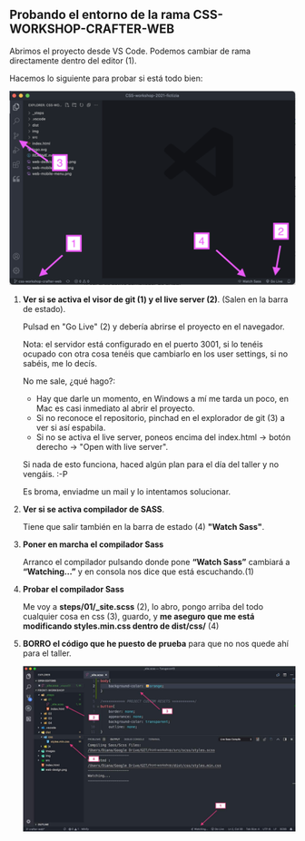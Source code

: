 ## **Probando el entorno de la rama CSS-WORKSHOP-CRAFTER-WEB**
Abrimos el proyecto desde VS Code. Podemos cambiar de rama directamente dentro del editor (1).  

Hacemos lo siguiente para probar si está todo bien:  

![Prueba server-git-sass](images/prueba-server-git-sass.png)

1. 	**Ver si se activa el visor de git (1) y el live server (2)**. (Salen en la barra de estado).

	Pulsad en "Go Live" (2) y debería abrirse el proyecto en el navegador.

	Nota: el servidor está configurado en el puerto 3001, si lo tenéis ocupado con otra cosa tenéis que cambiarlo en los user settings, si no sabéis, me lo decís.
	
	No me sale, ¿qué hago?:

	- Hay que darle un momento, en Windows a mí me tarda un poco, en Mac es casi inmediato al abrir el proyecto.
	- Si no reconoce el repositorio, pinchad en el explorador de git (3) a ver si así espabila.
	- Si no se activa el live server, poneos encima del index.html -> botón derecho -> "Open with live server".
	
	Si nada de esto funciona, haced algún plan para el día del taller y no vengáis. :-P
	
	Es broma, enviadme un mail y lo intentamos solucionar.  


2. 	**Ver si se activa compilador de SASS**.

	Tiene que salir también en la barra de estado (4) **"Watch Sass"**.
	
3. 	**Poner en marcha el compilador Sass**

	Arranco el compilador pulsando donde pone **“Watch Sass”** cambiará a **“Watching…”** y en consola nos dice que está escuchando.(1)

4. 	**Probar el compilador Sass**

	Me voy a **steps/01/_site.scss** (2), lo abro, pongo arriba del todo cualquier cosa en css (3), guardo, y **me aseguro que me está modificando styles.min.css dentro de dist/css/** (4)

5. 	**BORRO el código que he puesto de prueba** para que no nos quede ahí para el taller.

	![Prueba web crafter](images/prueba-web.jpg)

